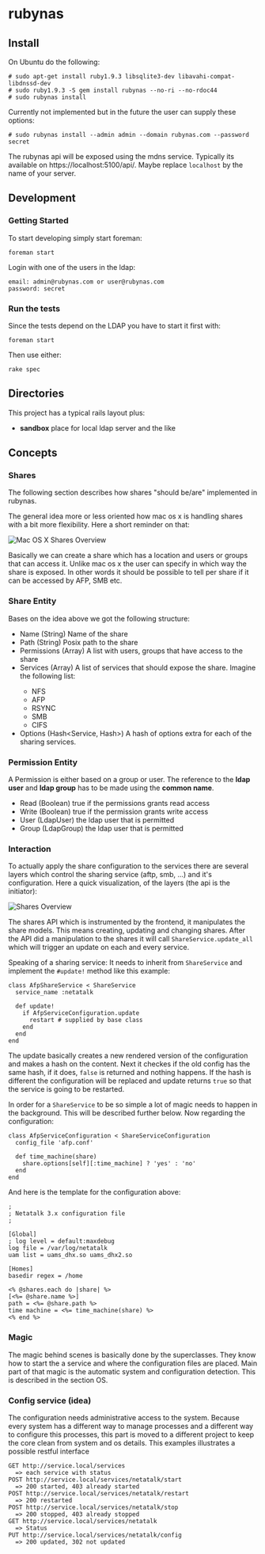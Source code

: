 # rubynas

## Install

On Ubuntu do the following:

    # sudo apt-get install ruby1.9.3 libsqlite3-dev libavahi-compat-libdnssd-dev
    # sudo ruby1.9.3 -S gem install rubynas --no-ri --no-rdoc44
    # sudo rubynas install

Currently not implemented but in the future the user can supply these options:
  
    # sudo rubynas install --admin admin --domain rubynas.com --password secret

The rubynas api will be exposed using the mdns service. Typically its available on https://localhost:5100/api/. Maybe replace `localhost` by the name of your server.


## Development

### Getting Started

To start developing simply start foreman:

    foreman start

Login with one of the users in the ldap:

    email: admin@rubynas.com or user@rubynas.com
    password: secret

### Run the tests

Since the tests depend on the LDAP you have to start it first with:

    foreman start

Then use either:

    rake spec


## Directories

This project has a typical rails layout plus:

* **sandbox** place for local ldap server and the like

## Concepts

### Shares

The following section describes how shares "should be/are" implemented in rubynas.

The general idea more or less oriented how mac os x is handling shares with a bit more flexibility. Here a short reminder on that:

![Mac OS X Shares Overview](doc/macosx_shares.png "Mac OS X")

Basically we can create a share which has a location and users or groups that can access it. Unlike mac os x the user can specify in which way the share is exposed. In other words it should be possible to tell per share if it can be accessed by AFP, SMB etc.

### Share Entity

Bases on the idea above we got the following structure:

* Name (String) Name of the share
* Path (String) Posix path to the share
* Permissions (Array<Permission>) A list with users, groups that have access to the share
* Services (Array<Service>) A list of services that should expose the share. Imagine the following list:
  * NFS
  * AFP
  * RSYNC
  * SMB
  * CIFS
* Options (Hash<Service, Hash>) A hash of options extra for each of the sharing services.
  
### Permission Entity

A Permission is either based on a group or user. The reference to the **ldap user** and **ldap group** has to be made using the **common name**.

* Read (Boolean) true if the permissions grants read access
* Write (Boolean) true if the permission grants write access
* User (LdapUser) the ldap user that is permitted
* Group (LdapGroup) the ldap user that is permitted

### Interaction

To actually apply the share configuration to the services there are several layers which control the sharing service (aftp, smb, ...) and it's configuration. Here a quick visualization, of the layers (the api is the initiator):

![Shares Overview](doc/shares_overview.png "rubynas shares")

The shares API which is instrumented by the frontend, it manipulates the share models. This means creating, updating and changing shares. After the API did a manipulation to the shares it will call `ShareService.update_all` which will trigger an update on each and every service.

Speaking of a sharing service: It needs to inherit from `ShareService` and implement the `#update!` method like this example:

    class AfpShareService < ShareService
      service_name :netatalk
  
      def update!
        if AfpServiceConfiguration.update
          restart # supplied by base class
        end
      end
    end

The update basically creates a new rendered version of the configuration and makes a hash on the content. Next it checkes if the old config has the same hash, if it does, `false` is returned and nothing happens. If the hash is different the configuration will be replaced and update returns `true` so that the service is going to be restarted.

In order for a `ShareService` to be so simple a lot of magic needs to happen in the background. This will be described further below. Now regarding the configuration:

    class AfpServiceConfiguration < ShareServiceConfiguration
      config_file 'afp.conf'
      
      def time_machine(share)
        share.options[self][:time_machine] ? 'yes' : 'no'
      end
    end
    
And here is the template for the configuration above:

    ;
    ; Netatalk 3.x configuration file
    ;

    [Global]
    ; log level = default:maxdebug
    log file = /var/log/netatalk
    uam list = uams_dhx.so uams_dhx2.so

    [Homes]
    basedir regex = /home
    
    <% @shares.each do |share| %>
    [<%= @share.name %>]
    path = <%= @share.path %>
    time machine = <%= time_machine(share) %>
    <% end %>

### Magic

The magic behind scenes is basically done by the superclasses. They know how to start the a service and where the configuration files are placed. Main part of that magic is the automatic system and configuration detection. This is described in the section OS.

### Config service (idea)

The configuration needs administrative access to the system. Because every system has a different way to manage processes and a different way to configure this processes, this part is moved to a different project to keep the core clean from system and os details. This examples illustrates a possible restful interface

    GET http://service.local/services
      => each service with status
    POST http://service.local/services/netatalk/start
      => 200 started, 403 already started
    POST http://service.local/services/netatalk/restart
      => 200 restarted
    POST http://service.local/services/netatalk/stop
      => 200 stopped, 403 already stopped
    GET http://service.local/services/netatalk
      => Status
    PUT http://service.local/services/netatalk/config
      => 200 updated, 302 not updated
